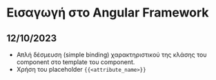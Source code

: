 # Εισαγωγή στο Angular Framework

## 12/10/2023

- Απλή δέσμευση (simple binding) χαρακτηριστικού της κλάσης του component στο 
template του component.
- Χρήση του placeholder `{{<attribute_name>}}`

